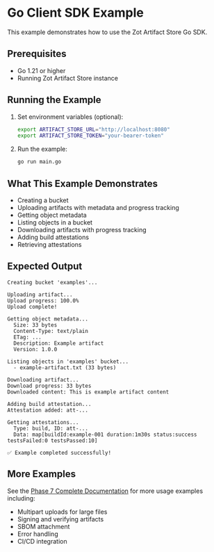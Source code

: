 # Go Client SDK Example

This example demonstrates how to use the Zot Artifact Store Go SDK.

## Prerequisites

- Go 1.21 or higher
- Running Zot Artifact Store instance

## Running the Example

1. Set environment variables (optional):
   ```bash
   export ARTIFACT_STORE_URL="http://localhost:8080"
   export ARTIFACT_STORE_TOKEN="your-bearer-token"
   ```

2. Run the example:
   ```bash
   go run main.go
   ```

## What This Example Demonstrates

- Creating a bucket
- Uploading artifacts with metadata and progress tracking
- Getting object metadata
- Listing objects in a bucket
- Downloading artifacts with progress tracking
- Adding build attestations
- Retrieving attestations

## Expected Output

```
Creating bucket 'examples'...

Uploading artifact...
Upload progress: 100.0%
Upload complete!

Getting object metadata...
  Size: 33 bytes
  Content-Type: text/plain
  ETag: ...
  Description: Example artifact
  Version: 1.0.0

Listing objects in 'examples' bucket...
  - example-artifact.txt (33 bytes)

Downloading artifact...
Download progress: 33 bytes
Downloaded content: This is example artifact content

Adding build attestation...
Attestation added: att-...

Getting attestations...
  Type: build, ID: att-...
  Data: map[buildId:example-001 duration:1m30s status:success testsFailed:0 testsPassed:10]

✅ Example completed successfully!
```

## More Examples

See the [Phase 7 Complete Documentation](../../docs/PHASE7_COMPLETE.md) for more usage examples including:
- Multipart uploads for large files
- Signing and verifying artifacts
- SBOM attachment
- Error handling
- CI/CD integration
